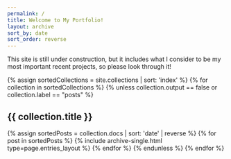 ```yaml
---
permalink: /
title: Welcome to My Portfolio!
layout: archive
sort_by: date
sort_order: reverse
---
```

This site is still under construction, but it includes what I consider to be my most important recent projects, so please look through it!

{% assign sortedCollections = site.collections | sort: 'index' %}
{% for collection in sortedCollections %}
  {% unless collection.output == false or collection.label == "posts" %}
<h2 class="archive__subtitle">{{ collection.title }}</h2>
    {% assign sortedPosts = collection.docs | sort: 'date' | reverse %}
    {% for post in sortedPosts %}
      {% include archive-single.html type=page.entries_layout %}
    {% endfor %}
  {% endunless %}
{% endfor %}
